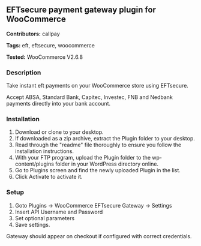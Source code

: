 ## EFTsecure payment gateway plugin for WooCommerce

**Contributors:** callpay

**Tags:** eft, eftsecure, woocommerce

**Tested:** WooCommerce V2.6.8

### Description

Take instant eft payments on your WooCommerce store using EFTsecure.

Accept ABSA, Standard Bank, Capitec, Investec, FNB and Nedbank payments directly into your bank account.

### Installation

1. Download or clone to your desktop.
2. If downloaded as a zip archive, extract the Plugin folder to your desktop.
3. Read through the "readme" file thoroughly to ensure you follow the installation instructions.
4. With your FTP program, upload the Plugin folder to the wp-content/plugins folder in your WordPress directory online.
5. Go to Plugins screen and find the newly uploaded Plugin in the list.
6. Click Activate to activate it.

### Setup

1. Goto Plugins -> WooCommerce EFTsecure Gateway -> Settings
2. Insert API Username and Password
3. Set optional parameters
4. Save settings. 

Gateway should appear on checkout if configured with correct credentials.

